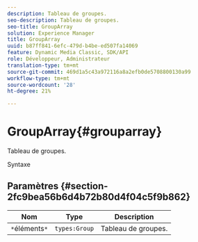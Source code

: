 ```yaml
---
description: Tableau de groupes.
seo-description: Tableau de groupes.
seo-title: GroupArray
solution: Experience Manager
title: GroupArray
uuid: b87ff841-6efc-479d-b4be-ed507fa14069
feature: Dynamic Media Classic, SDK/API
role: Développeur, Administrateur
translation-type: tm+mt
source-git-commit: 469d1a5c43a972116a8a2efb0de5708800130a99
workflow-type: tm+mt
source-wordcount: '28'
ht-degree: 21%

---
```



# GroupArray{#grouparray}

Tableau de groupes.

Syntaxe

## Paramètres {#section-2fc9bea56b6d4b72b80d4f04c5f9b862}

| Nom | Type | Description |
|---|---|---|
| `*`éléments`*` | `types:Group` | Tableau de groupes. |

